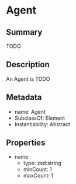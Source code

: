# Agent

## Summary

TODO

## Description

An Agent is TODO

## Metadata

- name: Agent
- SubclassOf: Element
- Instantiability: Abstract

## Properties

- name
  - type: xsd:string
  - minCount: 1
  - maxCount: 1

